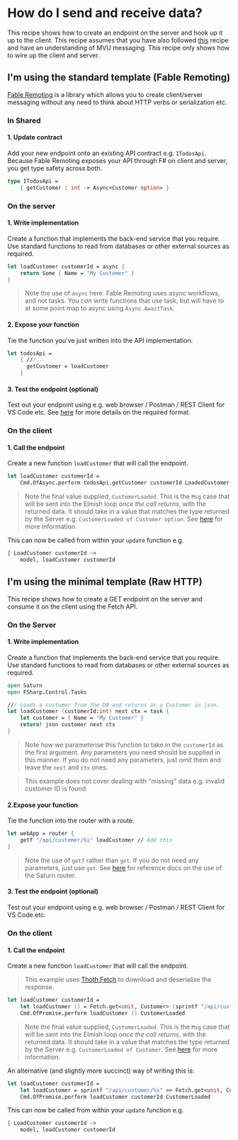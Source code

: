 # How do I send and receive data?
This recipe shows how to create an endpoint on the server and hook up it up to the client. This recipe assumes that you have also followed [this](mvu-roundtrip.md) recipe and have an understanding of MVU messaging. This recipe only shows how to wire up the client and server.

## **I'm using the standard template** (Fable Remoting)
[Fable Remoting](https://zaid-ajaj.github.io/Fable.Remoting/) is a library which allows you to create client/server messaging without any need to think about HTTP verbs or serialization etc.

### In Shared
#### 1. Update contract
Add your new endpoint onto an existing API contract e.g. `ITodosApi`. Because Fable Remoting exposes your API through F# on client and server, you get type safety across both.

```fsharp
type ITodosApi =
    { getCustomer : int -> Async<Customer option> }
```

### On the server
#### 1. Write implementation
Create a function that implements the back-end service that you require. Use standard functions to read from databases or other external sources as required.
```fsharp
let loadCustomer customerId = async {
    return Some { Name = "My Customer" }
}
```

> Note the use of `async` here. Fable Remoting uses async workflows, and not tasks. You *can* write functions that use task, but will have to at some point map to async using `Async.AwaitTask`.

#### 2. Expose your function
Tie the function you've just written into the API implementation.
```fsharp
let todosApi =
    { ///...
      getCustomer = loadCustomer
    }
```

#### 3. Test the endpoint (optional)
Test out your endpoint using e.g. web browser / Postman / REST Client for VS Code etc. See [here](https://zaid-ajaj.github.io/Fable.Remoting/src/raw-http.html) for more details on the required format.

### On the client
#### 1. Call the endpoint
Create a new function `loadCustomer` that will call the endpoint.

```fsharp
let loadCustomer customerId =
    Cmd.OfAsync.perform todosApi.getCustomer customerId LoadedCustomer
```

> Note the final value supplied, `CustomerLoaded`. This is the `Msg` case that will be sent into the
> Elmish loop *once the call returns*, with the returned data. It should take in a value that
> matches the type returned by the Server e.g. `CustomerLoaded of Customer option`. See [here](mvu-roundtrip.md)
> for more information.

This can now be called from within your `update` function e.g.

```fsharp
| LoadCustomer customerId ->
    model, loadCustomer customerId
```

## **I'm using the minimal template** (Raw HTTP)
This recipe shows how to create a GET endpoint on the server and consume it on the client using the Fetch API.

### On the Server
#### 1. Write implementation
Create a function that implements the back-end service that you require. Use standard functions to read from databases or other external sources as required.
```fsharp
open Saturn
open FSharp.Control.Tasks

/// Loads a customer from the DB and returns as a Customer in json.
let loadCustomer (customerId:int) next ctx = task {
    let customer = { Name = "My Customer" }
    return! json customer next ctx
}
```
> Note how we parameterise this function to take in the `customerId` as the first argument. Any parameters you need should be supplied in this manner. If you do not need any parameters, just omit them and leave the `next` and `ctx` ones.

> This example does not cover dealing with "missing" data e.g. invalid customer ID is found.

#### 2.Expose your function
Tie the function into the router with a route.

```fsharp
let webApp = router {
    getf "/api/customer/%i" loadCustomer // Add this
}
```

> Note the use of `getf` rather than `get`. If you do not need any parameters, just use `get`. See [here](https://saturnframework.org/reference/Saturn/saturn-router-routerbuilder.html) for reference docs on the use of the Saturn router.

#### 3. Test the endpoint (optional)
Test out your endpoint using e.g. web browser / Postman / REST Client for VS Code etc.

### On the client
#### 1. Call the endpoint
Create a new function `loadCustomer` that will call the endpoint.

> This example uses [Thoth.Fetch](https://thoth-org.github.io/Thoth.Fetch/index.html) to download and deserialise the response.

```fsharp
let loadCustomer customerId =
    let loadCustomer () = Fetch.get<unit, Customer> (sprintf "/api/customer/%i" customerId)
    Cmd.OfPromise.perform loadCustomer () CustomerLoaded
```

> Note the final value supplied, `CustomerLoaded`. This is the `Msg` case that will be sent into the
> Elmish loop *once the call returns*, with the returned data. It should take in a value that
> matches the type returned by the Server e.g. `CustomerLoaded of Customer`. See [here](mvu-roundtrip.md)
> for more information.

An alternative (and slightly more succinct) way of writing this is:

```fsharp
let loadCustomer customerId =
    let loadCustomer = sprintf "/api/customer/%i" >> Fetch.get<unit, Customer>
    Cmd.OfPromise.perform loadCustomer customerId CustomerLoaded
```

This can now be called from within your `update` function e.g.

```fsharp
| LoadCustomer customerId ->
    model, loadCustomer customerId
```